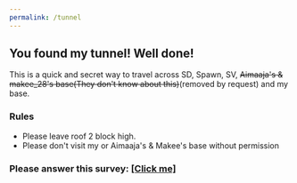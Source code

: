 ```yaml
---
permalink: /tunnel
---
```

## You found my tunnel! Well done!  
This is a quick and secret way to travel across SD, Spawn, SV, ~~Aimaaja's & makee_28's base(They don't know about this)~~(removed by request) and my base. 
### Rules
* Please leave roof 2 block high. 
* Please don't visit my or Aimaaja's & Makee's base without permission
### Please answer this survey: [\[Click me\]](https://forms.gle/gdnBFBrPmX9a5yA96)
